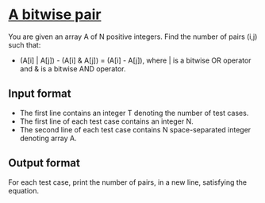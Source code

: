 # [A bitwise pair][link]

You are given an array A of N positive integers. Find the number of pairs (i,j) such that:

- (A[i] | A[j]) - (A[i] & A[j]) = (A[i] - A[j]), where | is a bitwise OR operator and & is a bitwise AND operator.

## Input format

- The first line contains an integer T denoting the number of test cases.
- The first line of each test case contains an integer N.
- The second line of each test case contains N space-separated integer denoting array A.

## Output format

For each test case, print the number of pairs, in a new line, satisfying the equation.

[link]: https://www.hackerearth.com/practice/algorithms/greedy/basics-of-greedy-algorithms/practice-problems/algorithm/bitwise-pair-c50c40d8/
